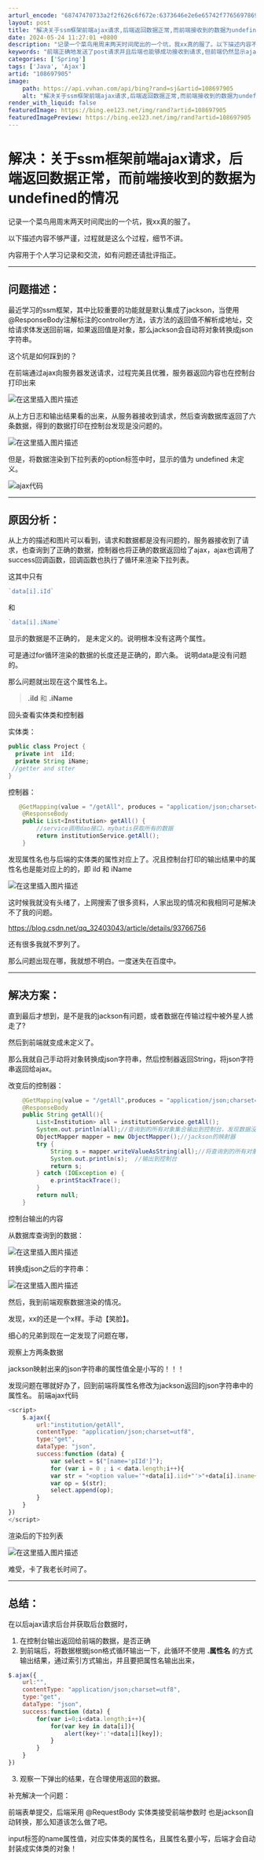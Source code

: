 ```yaml
---
arturl_encode: "68747470733a2f2f626c6f672e:6373646e2e6e65742f77656978696e5f34343036323035322f:61727469636c652f64657461696c732f313038363937393035"
layout: post
title: "解决关于ssm框架前端ajax请求,后端返回数据正常,而前端接收到的数据为undefined的情况"
date: 2024-05-24 11:27:01 +0800
description: "记录一个菜鸟用周末两天时间爬出的一个坑，我xx真的服了。以下描述内容不够严谨，过程就是这么个过程，细"
keywords: "前端正确地发送了post请求并且后端也能够成功接收到请求,但前端仍然显示ajax请求"
categories: ['Spring']
tags: ['Java', 'Ajax']
artid: "108697905"
image:
    path: https://api.vvhan.com/api/bing?rand=sj&artid=108697905
    alt: "解决关于ssm框架前端ajax请求,后端返回数据正常,而前端接收到的数据为undefined的情况"
render_with_liquid: false
featuredImage: https://bing.ee123.net/img/rand?artid=108697905
featuredImagePreview: https://bing.ee123.net/img/rand?artid=108697905
---
```


# 解决：关于ssm框架前端ajax请求，后端返回数据正常，而前端接收到的数据为undefined的情况

记录一个菜鸟用周末两天时间爬出的一个坑，我xx真的服了。
  
以下描述内容不够严谨，过程就是这么个过程，细节不讲。
  
内容用于个人学习记录和交流，如有问题还请批评指正。

---

## 问题描述：

最近学习的ssm框架，其中比较重要的功能就是默认集成了jackson，当使用@ResponseBody注解标注的controller方法，该方法的返回值不解析成地址，交给请求体发送回前端，如果返回值是对象，那么jackson会自动将对象转换成json字符串。
  
  
这个坑是如何踩到的？
  
  
在前端通过ajax向服务器发送请求，过程完美且优雅，服务器返回内容也在控制台打印出来
  
![在这里插入图片描述](https://i-blog.csdnimg.cn/blog_migrate/afdd85393ca31b2b3c81946890f5516e.png#pic_center)
  
从上方日志和输出结果看的出来，从服务器接收到请求，然后查询数据库返回了六条数据，得到的数据打印在控制台发现是没问题的。

![在这里插入图片描述](https://i-blog.csdnimg.cn/blog_migrate/e9755266482c9517d7106861e93a6306.png#pic_center)
  
但是，将数据渲染到下拉列表的option标签中时，显示的值为 undefined 未定义。
  
![ajax代码](https://i-blog.csdnimg.cn/blog_migrate/dd7c84f08d82a1bb432d0edf89b8885d.png#pic_center)

---

## 原因分析：

从上方的描述和图片可以看到，请求和数据都是没有问题的，服务器接收到了请求，也查询到了正确的数据，控制器也将正确的数据返回给了ajax，ajax也调用了success回调函数，回调函数也执行了循环来渲染下拉列表。
  
这其中只有

```javascript
`data[i].iId`

```

和

```javascript
`data[i].iName`

```

显示的数据是不正确的，
是未定义的。说明根本没有这两个属性。
  
可是通过for循环渲染的数据的长度还是正确的，即六条。
说明data是没有问题的。
  
那么问题就出现在这个属性名上。

> **.iId**
> 和
> **.iName**

回头查看实体类和控制器
  
实体类：

```java
public class Project {
  private int  iId;
  private String iName;
 //getter and stter 
}

```

控制器：

```java
   @GetMapping(value = "/getAll", produces = "application/json;charset=UTF-8")
    @ResponseBody
    public List<Institution> getAll() {
    	//service调用dao接口，mybatis获取所有的数据
        return institutionService.getAll();
    }

```

发现属性名也与后端的实体类的属性对应上了。况且控制台打印的输出结果中的属性名也是能对应上的的，即
iId 和 iName
  
![在这里插入图片描述](https://i-blog.csdnimg.cn/blog_migrate/d8068f2bd84b6b6c5eb2a587fac8a2d0.png#pic_center)
  
这时候我就没有头绪了，上网搜索了很多资料，人家出现的情况和我相同可是解决不了我的问题。
  
<https://blog.csdn.net/qq_32403043/article/details/93766756>
  
还有很多我就不罗列了。
  
那么问题出现在哪，我就想不明白。一度迷失在百度中。

---

## 解决方案：

直到最后才想到，是不是我的jackson有问题，或者数据在传输过程中被外星人掳走了?
  
然后到前端就变成未定义了。
  
那么我就自己手动将对象转换成json字符串，然后控制器返回String，将json字符串返回给ajax。
  
改变后的控制器：

```java
    @GetMapping(value = "/getAll",produces = "application/json;charset=UTF-8")
    @ResponseBody
    public String getAll(){
        List<Institution> all = institutionService.getAll();
        System.out.println(all);//查询到的所有对象集合输出到控制台，发现数据没有问题
        ObjectMapper mapper = new ObjectMapper();//jackson的映射器
        try {
            String s = mapper.writeValueAsString(all);//将查询到的所有对象转换成json字符串
            System.out.println(s);  //输出到控制台
            return s;
        } catch (IOException e) {
            e.printStackTrace();
        }
        return null;
    }

```

控制台输出的内容
  
从数据库查询到的数据：
  
![在这里插入图片描述](https://i-blog.csdnimg.cn/blog_migrate/10d20e38b0cddbeb52d24aebe9485b55.png#pic_center)
  
转换成json之后的字符串：
  
![在这里插入图片描述](https://i-blog.csdnimg.cn/blog_migrate/89497f7e09d734c9ed640bed9610d480.png#pic_center)
  
然后，我到前端观察数据渲染的情况。
  
发现，xx的还是一个x样。手动【笑脸】。
  
细心的兄弟到现在一定发现了问题在哪，

观察上方两条数据
  
jackson映射出来的json字符串的属性值全是小写的！！！

发现问题在哪就好办了，回到前端将属性名修改为jackson返回的json字符串中的属性名。 前端ajax代码

```javascript
<script>
	$.ajax({
		url:"institution/getAll",
		contentType: "application/json;charset=utf8",
		type:"get",
		dataType: "json",
		success:function (data) {
			var select = $("[name='pIId']");
			for (var i = 0 ; i < data.length;i++){
			var str = "<option value='"+data[i].iid+"'>"+data[i].iname+"</option>";
			var op = $(str);
			select.append(op);
		}
	}
})
</script>

```

渲染后的下拉列表
  
![在这里插入图片描述](https://i-blog.csdnimg.cn/blog_migrate/5d03f52c2bb23902c34e11ed2157ef19.png#pic_center)
  
难受，卡了我老长时间了。

---

## 总结：

在以后ajax请求后台并获取后台数据时，

1. 在控制台输出返回给前端的数据，是否正确
2. 到前端后，将数据根据json格式循环输出一下，此循环不使用
   **.属性名**
   的方式输出结果，通过索引方式输出，并且要把属性名输出出来，

```javascript
$.ajax({
	url:"",
	contentType: "application/json;charset=utf8",
	type:"get",
	dataType: "json",
	success:function (data) {
		for(var i=0;i<data.length;i++){
			for(var key in data[i]){
				alert(key+':'+data[i][key]);
			}
		}                                       
	}
})

```

3. 观察一下弹出的结果，在合理使用返回的数据。

补充解决一个问题：
  
前端表单提交，后端采用 @RequestBody 实体类接受前端参数时 也是jackson自动转换，那么知道该怎么做了吧。
  
input标签的name属性值，对应实体类的属性名，且属性名要小写，后端才会自动封装成实体类的对象！